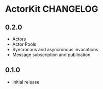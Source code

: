 # ActorKit CHANGELOG

## 0.2.0

- Actors
- Actor Pools
- Syncronous and asyncronous invocations
- Message subscription and publication

## 0.1.0

- initial release